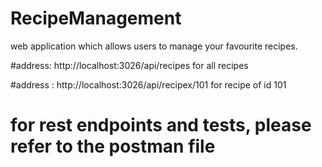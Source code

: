 # RecipeManagement
web application which allows users to manage your favourite recipes.

#address: http://localhost:3026/api/recipes for all recipes

#address : http://localhost:3026/api/recipex/101 for recipe of id 101
# for rest endpoints and tests, please refer to the postman file

